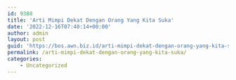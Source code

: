 ```yaml
---
id: 9388
title: 'Arti Mimpi Dekat Dengan Orang Yang Kita Suka'
date: '2022-12-16T07:40:14+00:00'
author: admin
layout: post
guid: 'https://bos.awn.biz.id/arti-mimpi-dekat-dengan-orang-yang-kita-suka/'
permalink: /arti-mimpi-dekat-dengan-orang-yang-kita-suka/
categories:
    - Uncategorized
---
```


